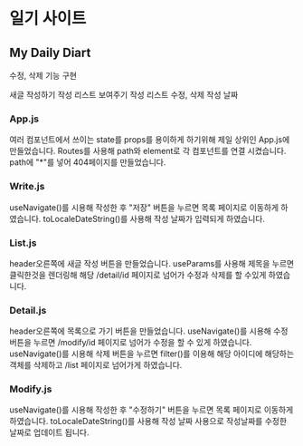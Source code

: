 # 일기 사이트

## My Daily Diart

수정, 삭제 기능 구현

새글 작성하기
작성 리스트 보여주기
작성 리스트 수정, 삭제
작성 날짜

### App.js

여러 컴포넌트에서 쓰이는 state를 props를 용이하게 하기위해 제일 상위인 App.js에 만들었습니다.
Routes를 사용해 path와 element로 각 컴포넌트를 연결 시켰습니다.
path에 "\*"를 넣어 404페이지를 만들었습니다.

### Write.js

useNavigate()를 시용해 작성한 후 "저장" 버튼을 누르면 목록 페이지로 이동하게 하였습니다.
toLocaleDateString()를 사용해 작성 날짜가 입력되게 하였습니다.

### List.js

header오른쪽에 새글 작성 버튼을 만들었습니다.
useParams를 사용해 제목을 누르면 클릭한것을 렌더링해 해당 /detail/id 페이지로 넘어가 수정과 삭제를 할 수있게 하였습니다.

### Detail.js

header오른쪽에 목록으로 가기 버튼을 만들었습니다.
useNavigate()를 시용해 수정 버튼을 누르면 /modify/id 페이지로 넘어가 수정을 할 수 있게 하였습니다.
useNavigate()를 시용해 삭제 버튼을 누르면 filter()를 이용해 해당 아이디에 해당하는 객체를 삭제하고 /list 페이지로 넘어가게 하였습니다.

### Modify.js

useNavigate()를 시용해 작성한 후 "수정하기" 버튼을 누르면 목록 페이지로 이동하게 하였습니다.
toLocaleDateString()를 사용해 작성 날짜 사용으로 작성날짜를 수정한 날짜로 업데이트 됩니다.

